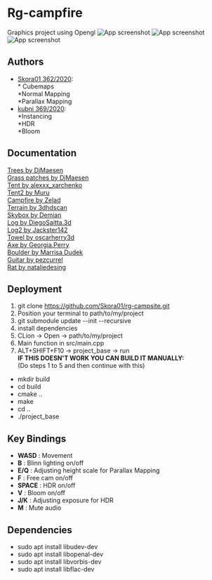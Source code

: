 
# Rg-campfire

Graphics project using Opengl
![App screenshot](https://cdn.discordapp.com/attachments/272476241465180160/932318580287099010/ss.jpeg)
![App screenshot](https://cdn.discordapp.com/attachments/272476241465180160/932317920418234419/ss.jpeg)
![App screenshot](https://cdn.discordapp.com/attachments/272476241465180160/932317401775751209/ss.jpeg)
## Authors
- [Skora01 362/2020](https://github.com/Skora01): \
\* Cubemaps\
\*Normal Mapping\
\*Parallax Mapping
- [kubni 369/2020](https://github.com/kubni): \
\*Instancing\
\*HDR\
\*Bloom


## Documentation

[Trees by DjMaesen](https://sketchfab.com/3d-models/trees-eed7470843504aa592514554a6100fbc)\
[Grass patches by DjMaesen](https://sketchfab.com/3d-models/grass-patches-6952780b80594a31aab2dedf7249a47a)\
[Tent by alexxx_xarchenko](https://sketchfab.com/3d-models/tent-f6fef44f1e11487e8aec68123042cf03)\
[Tent2 by Muru](https://sketchfab.com/3d-models/day1-tent-f6da1cc219194a35a8cf1df904261a88)\
[Campfire by Zelad](https://sketchfab.com/3d-models/campfire-a886ccb34639439c9e00280e0befeebe)\
[Terrain by 3dhdscan](https://sketchfab.com/3d-models/oak-pine-forest-grounds-vol-10-teaser-b501662d1d904990b59bc54ce6f920d4)\
[Skybox by Demian](https://forum.blockland.us/index.php?topic=264260.0)\
[Log by DiegoSaitta.3d](https://sketchfab.com/3d-models/log-b1dbfb8ff4d84a4cb5094772262e14d7)\
[Log2 by Jackster142](https://sketchfab.com/3d-models/log-new-a331caae932744539edb661935ab121c)\
[Towel by oscarherry3d](https://sketchfab.com/3d-models/bloody-towel-b132171cbeb745968c66103816f7fb64)\
[Axe by Georgia.Perry](https://sketchfab.com/3d-models/bloody-axe-711a137aa049452894b342c9c7cdd34f)\
[Boulder by Marrisa Dudek](https://sketchfab.com/3d-models/granitegreenstone-contact-ce32116968e54f1d8c5adb1acac8035a)\
[Guitar by pezcurrel](https://sketchfab.com/3d-models/acoustic-guitar-770b851ca34343a2825180ec23800402)\
[Rat by nataliedesing](https://sketchfab.com/3d-models/rat-08055d4e28494925bb4892ebfe2f76e4)


## Deployment
1. git clone https://github.com/Skora01/rg-campsite.git
2. Position your terminal to path/to/my/project
3. git submodule update --init --recursive
4. install dependencies 
5. CLion -> Open -> path/to/my/project
6. Main function in src/main.cpp
7. ALT+SHIFT+F10 -> project_base -> run   
**IF THIS DOESN'T WORK YOU CAN BUILD IT MANUALLY:**   
  (Do steps 1 to 5 and then continue with this)
- mkdir build
- cd build
- cmake ..
- make
- cd ..
- ./project_base
## Key Bindings
- **WASD** : Movement
- **B** : Blinn lighting on/off
- **E/Q** : Adjusting height scale for Parallax Mapping
- **F** : Free cam on/off
- **SPACE** : HDR on/off
- **V** : Bloom on/off
- **J/K** : Adjusting exposure for HDR
- **M** : Mute audio
## Dependencies
- sudo apt install libudev-dev
- sudo apt install libopenal-dev
- sudo apt install libvorbis-dev
- sudo apt install libflac-dev
